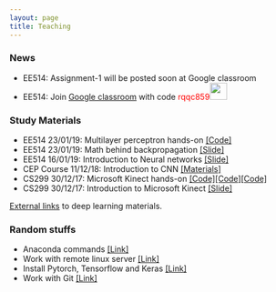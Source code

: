 ```yaml
---
layout: page
title: Teaching
---
```


### News

* EE514: Assignment-1 will be posted soon at Google classroom
* EE514: Join [Google classroom](http://classroom.google.com/) with code  <font color="red">rqqc859</font><img src="http://vtirohtak.edu.in/images/slider/newicon.gif" width="30">


### Study Materials

* EE514 23/01/19: Multilayer perceptron hands-on [[Code]](https://drive.google.com/drive/folders/1Nn6N0GopiXFUVvRA5Z3rTWJ7Yp7qm4Rd?usp=sharing)
* EE514 23/01/19: Math behind backpropagation [[Slide]](https://drive.google.com/file/d/1fcvALsno1d4W10wlUYWvi-hXI_yhqNq0/view?usp=sharing)
* EE514 16/01/19: Introduction to Neural networks [[Slide]](https://drive.google.com/file/d/1gCxPc1U3id6lzS4MuhliwPXC8dLltCxY/view?usp=sharing)
* CEP Course 11/12/18: Introduction to CNN [[Materials]](https://github.com/alwynmathew/CEP-DLcourse)
* CS299 30/12/17: Microsoft Kinect hands-on [[Code]](https://github.com/alwynmathew/libfreenect-with-python)[[Code]](https://github.com/alwynmathew/Kinect-for-windows)[[Code]](https://github.com/alwynmathew/Processing-for-Kinect)
* CS299 30/12/17: Introduction to Microsoft Kinect [[Slide]](https://drive.google.com/open?id=1p61ZeACxnCZI3NgO7dgDJBDj5aCoMIzD)

[External links](teaching/externallinks) to deep learning materials.

### Random stuffs

* Anaconda commands [[Link]](teaching/rand/conda)
* Work with remote linux server [[Link]](teaching/rand/linuxserver)
* Install Pytorch, Tensorflow and Keras [[Link]](teaching/rand/dlfw)
* Work with Git [[Link]](teaching/rand/git)